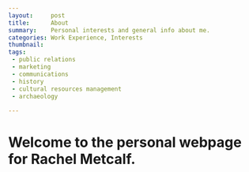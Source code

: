 ```yaml
---
layout:		post
title:		About
summary:	Personal interests and general info about me.
categories: Work Experience, Interests
thumbnail: 
tags:
 - public relations
 - marketing
 - communications
 - history
 - cultural resources management
 - archaeology
 
---
```


# Welcome to the personal webpage for Rachel Metcalf.